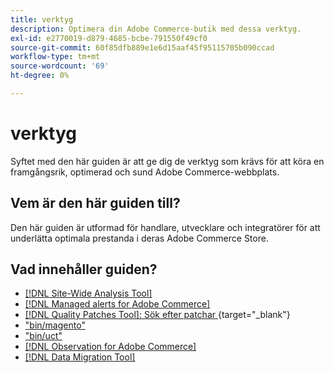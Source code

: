 ```yaml
---
title: verktyg
description: Optimera din Adobe Commerce-butik med dessa verktyg.
exl-id: e2770019-d879-4685-bcbe-791550f49cf0
source-git-commit: 60f85dfb889e1e6d15aaf45f95115705b090ccad
workflow-type: tm+mt
source-wordcount: '69'
ht-degree: 0%

---
```


# verktyg

Syftet med den här guiden är att ge dig de verktyg som krävs för att köra en framgångsrik, optimerad och sund Adobe Commerce-webbplats.

## Vem är den här guiden till?

Den här guiden är utformad för handlare, utvecklare och integratörer för att underlätta optimala prestanda i deras Adobe Commerce Store.

## Vad innehåller guiden?

* [[!DNL Site-Wide Analysis Tool]](../tools/site-wide-analysis-tool/intro.md)
* [[!DNL Managed alerts for Adobe Commerce]](../tools/managed-alerts-for-adobe-commerce/managed-alerts-for-magento-commerce.md)
* [[!DNL Quality Patches Tool]: Sök efter patchar ](https://experienceleague.adobe.com/tools/commerce-quality-patches/index.html?lang=sv-SE){target="_blank"}
* [&quot;bin/magento&quot;](reference/commerce-on-premises.md)
* [&quot;bin/uct&quot;](reference/commerce-on-premises.md)
* [[!DNL Observation for Adobe Commerce]](../tools/observation-for-adobe-commerce/intro.md)
* [[!DNL Data Migration Tool]](data-migration-tool/how-migration-works.md)
